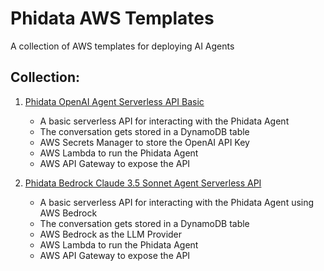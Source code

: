 # Phidata AWS Templates

A collection of AWS templates for deploying AI Agents

## Collection:

1. [Phidata OpenAI Agent Serverless API Basic](./phidata-agent-serverless-api-basic/README.md)
    - A basic serverless API for interacting with the Phidata Agent
    - The conversation gets stored in a DynamoDB table
    - AWS Secrets Manager to store the OpenAI API Key
    - AWS Lambda to run the Phidata Agent
    - AWS API Gateway to expose the API
    
2. [Phidata Bedrock Claude 3.5 Sonnet Agent Serverless API](./phidata-agent-serverless-api-bedrock/README.md)
    - A basic serverless API for interacting with the Phidata Agent using AWS Bedrock
    - The conversation gets stored in a DynamoDB table
    - AWS Bedrock as the LLM Provider
    - AWS Lambda to run the Phidata Agent
    - AWS API Gateway to expose the API

